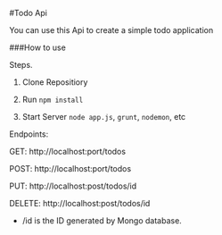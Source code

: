 #Todo Api

You can use this Api to create a simple todo application 

###How to use

Steps.

1. Clone Repositiory

2. Run `npm install`

3. Start Server `node app.js`, `grunt`, `nodemon`, etc

Endpoints:

GET: http://localhost:port/todos

POST: http://localhost:port/todos

PUT: http://localhost:post/todos/id

DELETE: http://localhost:post/todos/id

* /id is the ID generated by Mongo database.